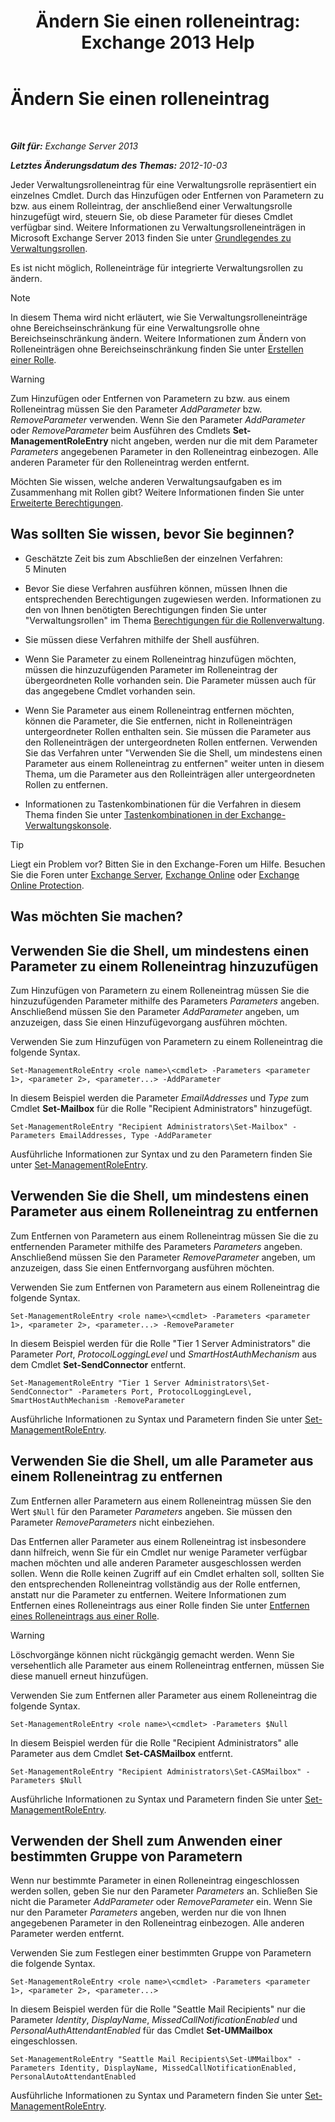 ﻿---
title: 'Ändern Sie einen rolleneintrag: Exchange 2013 Help'
TOCTitle: Ändern Sie einen rolleneintrag
ms:assetid: 5aa4f39c-16a4-4815-ac4f-2cdcfa2b3ee1
ms:mtpsurl: https://technet.microsoft.com/de-de/library/Dd298005(v=EXCHG.150)
ms:contentKeyID: 50475745
ms.date: 05/22/2018
mtps_version: v=EXCHG.150
ms.translationtype: MT
---

# Ändern Sie einen rolleneintrag

 

_**Gilt für:** Exchange Server 2013_

_**Letztes Änderungsdatum des Themas:** 2012-10-03_

Jeder Verwaltungsrolleneintrag für eine Verwaltungsrolle repräsentiert ein einzelnes Cmdlet. Durch das Hinzufügen oder Entfernen von Parametern zu bzw. aus einem Rolleintrag, der anschließend einer Verwaltungsrolle hinzugefügt wird, steuern Sie, ob diese Parameter für dieses Cmdlet verfügbar sind. Weitere Informationen zu Verwaltungsrolleneinträgen in Microsoft Exchange Server 2013 finden Sie unter [Grundlegendes zu Verwaltungsrollen](understanding-management-roles-exchange-2013-help.md).

Es ist nicht möglich, Rolleneinträge für integrierte Verwaltungsrollen zu ändern.


> [!NOTE]
> In diesem Thema wird nicht erläutert, wie Sie Verwaltungsrolleneinträge ohne Bereichseinschränkung für eine Verwaltungsrolle ohne Bereichseinschränkung ändern. Weitere Informationen zum Ändern von Rolleneinträgen ohne Bereichseinschränkung finden Sie unter <A href="create-a-role-exchange-2013-help.md">Erstellen einer Rolle</A>.




> [!WARNING]
> Zum Hinzufügen oder Entfernen von Parametern zu bzw. aus einem Rolleneintrag müssen Sie den Parameter <EM>AddParameter</EM> bzw. <EM>RemoveParameter</EM> verwenden. Wenn Sie den Parameter <EM>AddParameter</EM> oder <EM>RemoveParameter</EM> beim Ausführen des Cmdlets <STRONG>Set-ManagementRoleEntry</STRONG> nicht angeben, werden nur die mit dem Parameter <EM>Parameters</EM> angegebenen Parameter in den Rolleneintrag einbezogen. Alle anderen Parameter für den Rolleneintrag werden entfernt.



Möchten Sie wissen, welche anderen Verwaltungsaufgaben es im Zusammenhang mit Rollen gibt? Weitere Informationen finden Sie unter [Erweiterte Berechtigungen](advanced-permissions-exchange-2013-help.md).

## Was sollten Sie wissen, bevor Sie beginnen?

  - Geschätzte Zeit bis zum Abschließen der einzelnen Verfahren: 5 Minuten

  - Bevor Sie diese Verfahren ausführen können, müssen Ihnen die entsprechenden Berechtigungen zugewiesen werden. Informationen zu den von Ihnen benötigten Berechtigungen finden Sie unter "Verwaltungsrollen" im Thema [Berechtigungen für die Rollenverwaltung](role-management-permissions-exchange-2013-help.md).

  - Sie müssen diese Verfahren mithilfe der Shell ausführen.

  - Wenn Sie Parameter zu einem Rolleneintrag hinzufügen möchten, müssen die hinzuzufügenden Parameter im Rolleneintrag der übergeordneten Rolle vorhanden sein. Die Parameter müssen auch für das angegebene Cmdlet vorhanden sein.

  - Wenn Sie Parameter aus einem Rolleneintrag entfernen möchten, können die Parameter, die Sie entfernen, nicht in Rolleneinträgen untergeordneter Rollen enthalten sein. Sie müssen die Parameter aus den Rolleneinträgen der untergeordneten Rollen entfernen. Verwenden Sie das Verfahren unter "Verwenden Sie die Shell, um mindestens einen Parameter aus einem Rolleneintrag zu entfernen" weiter unten in diesem Thema, um die Parameter aus den Rolleinträgen aller untergeordneten Rollen zu entfernen.

  - Informationen zu Tastenkombinationen für die Verfahren in diesem Thema finden Sie unter [Tastenkombinationen in der Exchange-Verwaltungskonsole](keyboard-shortcuts-in-the-exchange-admin-center-exchange-online-protection-help.md).


> [!TIP]
> Liegt ein Problem vor? Bitten Sie in den Exchange-Foren um Hilfe. Besuchen Sie die Foren unter <A href="https://go.microsoft.com/fwlink/p/?linkid=60612">Exchange Server</A>, <A href="https://go.microsoft.com/fwlink/p/?linkid=267542">Exchange Online</A> oder <A href="https://go.microsoft.com/fwlink/p/?linkid=285351">Exchange Online Protection</A>.



## Was möchten Sie machen?

## Verwenden Sie die Shell, um mindestens einen Parameter zu einem Rolleneintrag hinzuzufügen

Zum Hinzufügen von Parametern zu einem Rolleneintrag müssen Sie die hinzuzufügenden Parameter mithilfe des Parameters *Parameters* angeben. Anschließend müssen Sie den Parameter *AddParameter* angeben, um anzuzeigen, dass Sie einen Hinzufügevorgang ausführen möchten.

Verwenden Sie zum Hinzufügen von Parametern zu einem Rolleneintrag die folgende Syntax.

    Set-ManagementRoleEntry <role name>\<cmdlet> -Parameters <parameter 1>, <parameter 2>, <parameter...> -AddParameter

In diesem Beispiel werden die Parameter *EmailAddresses* und *Type* zum Cmdlet **Set-Mailbox** für die Rolle "Recipient Administrators" hinzugefügt.

    Set-ManagementRoleEntry "Recipient Administrators\Set-Mailbox" -Parameters EmailAddresses, Type -AddParameter

Ausführliche Informationen zur Syntax und zu den Parametern finden Sie unter [Set-ManagementRoleEntry](https://technet.microsoft.com/de-de/library/dd351162\(v=exchg.150\)).

## Verwenden Sie die Shell, um mindestens einen Parameter aus einem Rolleneintrag zu entfernen

Zum Entfernen von Parametern aus einem Rolleneintrag müssen Sie die zu entfernenden Parameter mithilfe des Parameters *Parameters* angeben. Anschließend müssen Sie den Parameter *RemoveParameter* angeben, um anzuzeigen, dass Sie einen Entfernvorgang ausführen möchten.

Verwenden Sie zum Entfernen von Parametern aus einem Rolleneintrag die folgende Syntax.

    Set-ManagementRoleEntry <role name>\<cmdlet> -Parameters <parameter 1>, <parameter 2>, <parameter...> -RemoveParameter

In diesem Beispiel werden für die Rolle "Tier 1 Server Administrators" die Parameter *Port*, *ProtocolLoggingLevel* und *SmartHostAuthMechanism* aus dem Cmdlet **Set-SendConnector** entfernt.

    Set-ManagementRoleEntry "Tier 1 Server Administrators\Set-SendConnector" -Parameters Port, ProtocolLoggingLevel, SmartHostAuthMechanism -RemoveParameter

Ausführliche Informationen zu Syntax und Parametern finden Sie unter [Set-ManagementRoleEntry](https://technet.microsoft.com/de-de/library/dd351162\(v=exchg.150\)).

## Verwenden Sie die Shell, um alle Parameter aus einem Rolleneintrag zu entfernen

Zum Entfernen aller Parametern aus einem Rolleneintrag müssen Sie den Wert `$Null` für den Parameter *Parameters* angeben. Sie müssen den Parameter *RemoveParameters* nicht einbeziehen.

Das Entfernen aller Parameter aus einem Rolleneintrag ist insbesondere dann hilfreich, wenn Sie für ein Cmdlet nur wenige Parameter verfügbar machen möchten und alle anderen Parameter ausgeschlossen werden sollen. Wenn die Rolle keinen Zugriff auf ein Cmdlet erhalten soll, sollten Sie den entsprechenden Rolleneintrag vollständig aus der Rolle entfernen, anstatt nur die Parameter zu entfernen. Weitere Informationen zum Entfernen eines Rolleneintrags aus einer Rolle finden Sie unter [Entfernen eines Rolleneintrags aus einer Rolle](remove-a-role-entry-from-a-role-exchange-2013-help.md).


> [!WARNING]
> Löschvorgänge können nicht rückgängig gemacht werden. Wenn Sie versehentlich alle Parameter aus einem Rolleneintrag entfernen, müssen Sie diese manuell erneut hinzufügen.



Verwenden Sie zum Entfernen aller Parameter aus einem Rolleneintrag die folgende Syntax.

    Set-ManagementRoleEntry <role name>\<cmdlet> -Parameters $Null 

In diesem Beispiel werden für die Rolle "Recipient Administrators" alle Parameter aus dem Cmdlet **Set-CASMailbox** entfernt.

    Set-ManagementRoleEntry "Recipient Administrators\Set-CASMailbox" -Parameters $Null 

Ausführliche Informationen zu Syntax und Parametern finden Sie unter [Set-ManagementRoleEntry](https://technet.microsoft.com/de-de/library/dd351162\(v=exchg.150\)).

## Verwenden der Shell zum Anwenden einer bestimmten Gruppe von Parametern

Wenn nur bestimmte Parameter in einen Rolleneintrag eingeschlossen werden sollen, geben Sie nur den Parameter *Parameters* an. Schließen Sie nicht die Parameter *AddParameter* oder *RemoveParameter* ein. Wenn Sie nur den Parameter *Parameters* angeben, werden nur die von Ihnen angegebenen Parameter in den Rolleneintrag einbezogen. Alle anderen Parameter werden entfernt.

Verwenden Sie zum Festlegen einer bestimmten Gruppe von Parametern die folgende Syntax.

    Set-ManagementRoleEntry <role name>\<cmdlet> -Parameters <parameter 1>, <parameter 2>, <parameter...>

In diesem Beispiel werden für die Rolle "Seattle Mail Recipients" nur die Parameter *Identity*, *DisplayName*, *MissedCallNotificationEnabled* und *PersonalAuthAttendantEnabled* für das Cmdlet **Set-UMMailbox** eingeschlossen.

    Set-ManagementRoleEntry "Seattle Mail Recipients\Set-UMMailbox" -Parameters Identity, DisplayName, MissedCallNotificationEnabled, PersonalAutoAttendantEnabled

Ausführliche Informationen zu Syntax und Parametern finden Sie unter [Set-ManagementRoleEntry](https://technet.microsoft.com/de-de/library/dd351162\(v=exchg.150\)).

